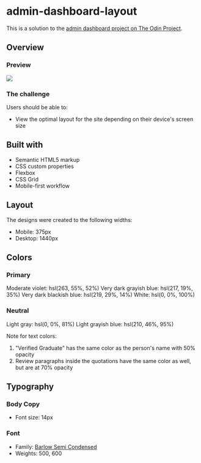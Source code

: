 # admin-dashboard-layout

This is a solution to the [admin dashboard project on The Odin Project](https://www.theodinproject.com/lessons/node-path-intermediate-html-and-css-admin-dashboard).

## Overview

### Preview

![](./screenshot.png)

### The challenge

Users should be able to:

- View the optimal layout for the site depending on their device's screen size

## Built with

- Semantic HTML5 markup
- CSS custom properties
- Flexbox
- CSS Grid
- Mobile-first workflow

## Layout

The designs were created to the following widths:

- Mobile: 375px
- Desktop: 1440px

## Colors

### Primary

Moderate violet: hsl(263, 55%, 52%)
Very dark grayish blue: hsl(217, 19%, 35%)
Very dark blackish blue: hsl(219, 29%, 14%)
White: hsl(0, 0%, 100%)

### Neutral

Light gray: hsl(0, 0%, 81%)
Light grayish blue: hsl(210, 46%, 95%)

Note for text colors:

1. "Verified Graduate" has the same color as the person's name with 50% opacity
2. Review paragraphs inside the quotations have the same color as well, but are at 70% opacity

## Typography

### Body Copy

- Font size: 14px

### Font

- Family: [Barlow Semi Condensed](https://fonts.google.com/specimen/Barlow+Semi+Condensed)
- Weights: 500, 600
